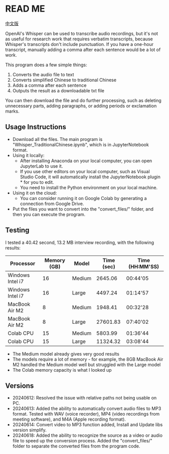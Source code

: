 # READ ME
[中文版](README.md)

OpenAI's Whisper can be used to transcribe audio recordings, but it's not as useful for research work that requires verbatim transcripts, because Whisper's transcripts don't include punctuation. If you have a one-hour transcript, manually adding a comma after each sentence would be a lot of work.

This program does a few simple things:
1. Converts the audio file to text
2. Converts simplified Chinese to traditional Chinese
3. Adds a comma after each sentence
4. Outputs the result as a downloadable txt file

You can then download the file and do further processing, such as deleting unnecessary parts, adding paragraphs, or adding periods or exclamation marks.

## Usage Instructions

* Download all the files. The main program is "Whisper_TraditionalChinese.ipynb", which is in JupyterNotebook format.
* Using it locally:
  * After installing Anaconda on your local computer, you can open JupyterLab to use it.
  * If you use other editors on your local computer, such as Visual Studio Code, it will automatically install the JupyterNotebook plugin * for you to edit.
  * You need to install the Python environment on your local machine.
* Using it on the cloud:
  * You can consider running it on Google Colab by generating a connection from Google Drive.
* Put the files you want to convert into the "convert_files/" folder, and then you can execute the program.

## Testing
I tested a 40.42 second, 13.2 MB interview recording, with the following results:

| Processor       | Memory (GB) | Model | Time (sec) | Time (HH:MM'SS) |
|-----------------|-------------|-------|------------|-----------------|
| Windows Intel i7| 16          | Medium| 2645.06    | 00:44'05        |
| Windows Intel i7| 16          | Large | 4497.24    | 01:14'57        |
| MacBook Air M2  | 8           | Medium| 1948.41    | 00:32'28        |
| MacBook Air M2  | 8           | Large | 27601.83   | 07:40'02        |
| Colab CPU       | 15          | Medium| 5803.99    | 01:36'44        |
| Colab CPU       | 15          | Large | 11324.32   | 03:08'44        |

* The Medium model already gives very good results
* The models require a lot of memory - for example, the 8GB MacBook Air M2 handled the Medium model well but struggled with the Large model
* The Colab memory capacity is what I looked up

## Versions
* 20240612: Resolved the issue with relative paths not being usable on PC.
* 20240613: Added the ability to automatically convert audio files to MP3 format. Tested with WAV (voice recorder), MP4 (video recordings from meeting software), and M4A (Apple recording format).
* 20240614: Convert video to MP3 function added, Install and Update libs version simplify.
* 20240618: Added the ability to recognize the source as a video or audio file to speed up the conversion process. Added the "convert_files/" folder to separate the converted files from the program code.